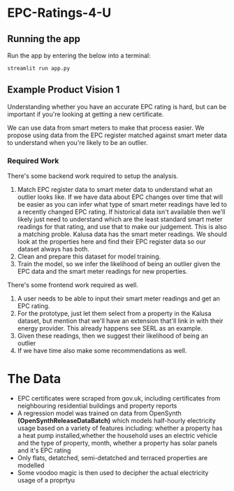 # EPC-Ratings-4-U

## Running the app

Run the app by entering the below into a terminal:

``` shell
streamlit run app.py
```

## Example Product Vision 1

Understanding whether you have an accurate EPC rating is hard, but can be important if you're looking at getting a new certificate. 

We can use data from smart meters to make that process easier. We propose using data from the EPC register matched against smart meter data to understand when you're likely to be an outlier.

### Required Work

There's some backend work required to setup the analysis.
1. Match EPC register data to smart meter data to understand what an outlier looks like. If we have data about EPC changes over time that will be easier as you can infer what type of smart meter readings have led to a recently changed EPC rating. If historical data isn't available then we'll likely just need to understand which are the least standard smart meter readings for that rating, and use that to make our judgement. This is also a matching proble. Kalusa data has the smart meter readings. We should look at the properties here and find their EPC register data so our dataset always has both.
2. Clean and prepare this dataset for model training.
3. Train the model, so we infer the likelihood of being an outlier given the EPC data and the smart meter readings for new properties.

There's some frontend work required as well.
1. A user needs to be able to input their smart meter readings and get an EPC rating.
2. For the prototype, just let them select from a property in the Kalusa dataset, but mention that we'll have an extension that'll link in with their energy provider. This already happens see SERL as an example.
3. Given these readings, then we suggest their likelihood of being an outlier
4. If we have time also make some recommendations as well.

# The Data
- EPC certificates were scraped from gov.uk, including certificates from neighbouring residential buildings and property reports
- A regression model was trained on data from OpenSynth __(OpenSynthReleaseDataBatch)__ which models half-hourly electricity usage based on a variety of features including: whether a property has a heat pump installed,whether the household uses an electric vehicle and the type of property, month, whether a property has solar panels and it's EPC rating
- Only flats, detatched, semi-detatched and terraced properties are modelled 
-  Some voodoo magic is then used to decipher the actual electricity usage of a proprtyu
